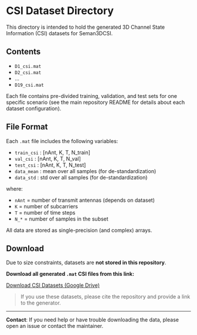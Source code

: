 # CSI Dataset Directory

This directory is intended to hold the generated 3D Channel State Information (CSI) datasets for Seman3DCSI.

## Contents

- `D1_csi.mat`
- `D2_csi.mat`
- ...
- `D19_csi.mat`

Each file contains pre-divided training, validation, and test sets for one specific scenario (see the main repository README for details about each dataset configuration).

## File Format

Each `.mat` file includes the following variables:

- `train_csi` : [nAnt, K, T, N_train]  
- `val_csi`   : [nAnt, K, T, N_val]
- `test_csi`  : [nAnt, K, T, N_test]
- `data_mean` : mean over all samples (for de-standardization)
- `data_std`  : std over all samples (for de-standardization)

where:
- `nAnt` = number of transmit antennas (depends on dataset)
- `K`    = number of subcarriers
- `T`    = number of time steps
- `N_*`  = number of samples in the subset

All data are stored as single-precision (and complex) arrays.

## Download

Due to size constraints, datasets are **not stored in this repository**.

**Download all generated `.mat` CSI files from this link:**

[Download CSI Datasets (Google Drive)](https://drive.google.com/your-download-link-here)

> If you use these datasets, please cite the repository and provide a link to the generator.

---

**Contact**: If you need help or have trouble downloading the data, please open an issue or contact the maintainer.


